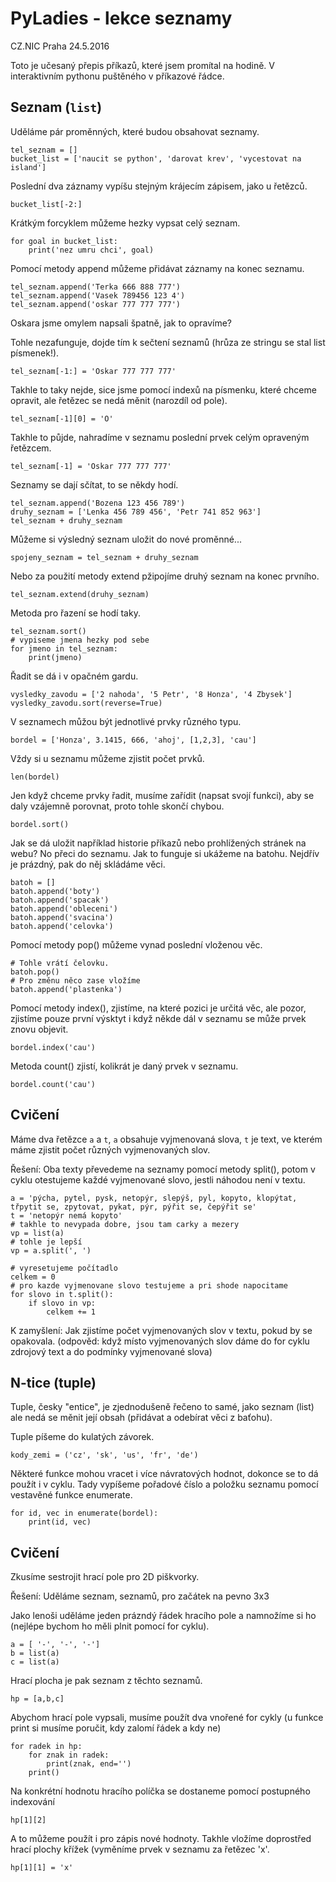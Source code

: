 PyLadies - lekce seznamy
========================

CZ.NIC Praha 24.5.2016

Toto je učesaný přepis příkazů, které jsem promítal na hodině. V interaktivním pythonu puštěného v příkazové řádce.

Seznam (`list`)
---------------

Uděláme pár proměnných, které budou obsahovat seznamy.

    tel_seznam = []
    bucket_list = ['naucit se python', 'darovat krev', 'vycestovat na island']

Poslední dva záznamy vypíšu stejným krájecím zápisem, jako u řetězců.

    bucket_list[-2:]

Krátkým forcyklem můžeme hezky vypsat celý seznam.

    for goal in bucket_list:
        print('nez umru chci', goal)

Pomocí metody append můžeme přidávat záznamy na konec seznamu.

    tel_seznam.append('Terka 666 888 777')
    tel_seznam.append('Vasek 789456 123 4')
    tel_seznam.append('oskar 777 777 777')

Oskara jsme omylem napsali špatně, jak to opravíme?

Tohle nezafunguje, dojde tím k sečtení seznamů (hrůza ze stringu se stal list písmenek!).

    tel_seznam[-1:] = 'Oskar 777 777 777'

Takhle to taky nejde, sice jsme pomocí indexů na písmenku, které chceme opravit, ale řetězec se nedá měnit (narozdíl od pole).

    tel_seznam[-1][0] = 'O'

Takhle to půjde, nahradíme v seznamu poslední prvek celým opraveným řetězcem.

    tel_seznam[-1] = 'Oskar 777 777 777'

Seznamy se dají sčítat, to se někdy hodí.

    tel_seznam.append('Bozena 123 456 789')
    druhy_seznam = ['Lenka 456 789 456', 'Petr 741 852 963']
    tel_seznam + druhy_seznam

Můžeme si výsledný seznam uložit do nové proměnné...

    spojeny_seznam = tel_seznam + druhy_seznam

Nebo za použití metody extend pžipojíme druhý seznam na konec prvního.

    tel_seznam.extend(druhy_seznam)

Metoda pro řazení se hodí taky.

    tel_seznam.sort()
    # vypiseme jmena hezky pod sebe
    for jmeno in tel_seznam:
        print(jmeno)

Řadit se dá i v opačném gardu.

    vysledky_zavodu = ['2 nahoda', '5 Petr', '8 Honza', '4 Zbysek']
    vysledky_zavodu.sort(reverse=True)

V seznamech můžou být jednotlivé prvky různého typu.

    bordel = ['Honza', 3.1415, 666, 'ahoj', [1,2,3], 'cau']

Vždy si u seznamu můžeme zjistit počet prvků.

    len(bordel)

Jen když chceme prvky řadit, musíme zařídit (napsat svojí funkci), aby se daly vzájemně porovnat, proto tohle skončí chybou.

    bordel.sort()

Jak se dá uložit například historie příkazů nebo prohlížených stránek na webu? No přeci do seznamu. Jak to funguje si ukážeme na batohu. Nejdřív je prázdný, pak do něj skládáme věci.

    batoh = []
    batoh.append('boty')
    batoh.append('spacak')
    batoh.append('obleceni')
    batoh.append('svacina')
    batoh.append('celovka')

Pomocí metody pop() můžeme vynad poslední vloženou věc.

    # Tohle vrátí čelovku.
    batoh.pop()
    # Pro změnu něco zase vložíme
    batoh.append('plastenka')

Pomocí metody index(), zjistíme, na které pozici je určitá věc, ale pozor, zjistíme pouze první výsktyt i když někde dál v seznamu se může prvek znovu objevit.

    bordel.index('cau')

Metoda count() zjistí, kolikrát je daný prvek v seznamu.

    bordel.count('cau')

Cvičení
-------

Máme dva řetězce `a` a `t`, `a` obsahuje vyjmenovaná slova, `t` je text, ve kterém máme zjistit počet různých vyjmenovaných slov.

Řešení: Oba texty převedeme na seznamy pomocí metody split(), potom v cyklu otestujeme každé vyjmenované slovo, jestli náhodou není v textu.

    a = 'pýcha, pytel, pysk, netopýr, slepýš, pyl, kopyto, klopýtat, třpytit se, zpytovat, pykat, pýr, pýřit se, čepýřit se'
    t = 'netopýr nemá kopyto'
    # takhle to nevypada dobre, jsou tam carky a mezery
    vp = list(a)
    # tohle je lepší
    vp = a.split(', ')

    # vyresetujeme počítadlo
    celkem = 0
    # pro kazde vyjmenovane slovo testujeme a pri shode napocitame
    for slovo in t.split():
        if slovo in vp:
            celkem += 1

K zamyšlení: Jak zjistíme počet vyjmenovaných slov v textu, pokud by se opakovala.
(odpověd: když místo vyjmenovaných slov dáme do for cyklu zdrojový text a do podmínky vyjmenované slova)


N-tice (tuple)
--------------

Tuple, česky "entice", je zjednodušeně řečeno to samé, jako seznam (list) ale nedá se měnit její obsah (přidávat a odebírat věci z baťohu).

Tuple píšeme do kulatých závorek.

    kody_zemi = ('cz', 'sk', 'us', 'fr', 'de')

Některé funkce mohou vracet i více návratových hodnot, dokonce se to dá použít i v cyklu. Tady vypíšeme pořadové číslo a položku seznamu pomocí vestavěné funkce enumerate.

    for id, vec in enumerate(bordel):
        print(id, vec)

Cvičení
-------

Zkusíme sestrojit hrací pole pro 2D piškvorky.

Řešení: Uděláme seznam, seznamů, pro začátek na pevno 3x3

Jako lenoši uděláme jeden prázndý řádek hracího pole a namnožíme si ho (nejlépe bychom ho měli plnit pomocí for cyklu).

    a = [ '-', '-', '-']
    b = list(a)
    c = list(a)

Hrací plocha je pak seznam z těchto seznamů.

    hp = [a,b,c]

Abychom hrací pole vypsali, musíme použít dva vnořené for cykly (u funkce print si musíme poručit, kdy zalomí řádek a kdy ne)

    for radek in hp:
        for znak in radek:
            print(znak, end='')
        print()

Na konkrétní hodnotu hracího políčka se dostaneme pomocí postupného indexování

    hp[1][2]
    
A to můžeme použít i pro zápis nové hodnoty. Takhle vložíme doprostřed hrací plochy křížek (vyměníme prvek v seznamu za řetězec 'x'.

    hp[1][1] = 'x'
